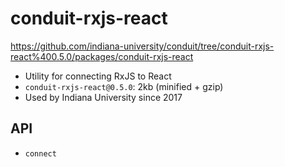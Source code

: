 # conduit-rxjs-react

https://github.com/indiana-university/conduit/tree/conduit-rxjs-react%400.5.0/packages/conduit-rxjs-react

- Utility for connecting RxJS to React
- `conduit-rxjs-react@0.5.0`: 2kb (minified + gzip)
- Used by Indiana University since 2017

## API

- `connect`
